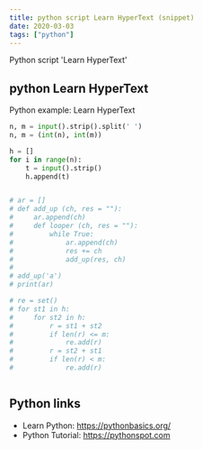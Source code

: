 ```yaml
---
title: python script Learn HyperText (snippet)
date: 2020-03-03
tags: ["python"]
---
```

Python script 'Learn HyperText'


## python Learn HyperText

Python example: Learn HyperText

```python
n, m = input().strip().split(' ')
n, m = (int(n), int(m))

h = []
for i in range(n):
    t = input().strip()
    h.append(t)


# ar = []
# def add_up (ch, res = ""):
#     ar.append(ch)
#     def looper (ch, res = ""):
#         while True:
#             ar.append(ch)
#             res += ch
#             add_up(res, ch)
#
# add_up('a')
# print(ar)

# re = set()
# for st1 in h:
#     for st2 in h:
#         r = st1 + st2
#         if len(r) <= m:
#             re.add(r)
#         r = st2 + st1
#         if len(r) < m:
#             re.add(r)



```

## Python links

- Learn Python: https://pythonbasics.org/
- Python Tutorial: https://pythonspot.com
